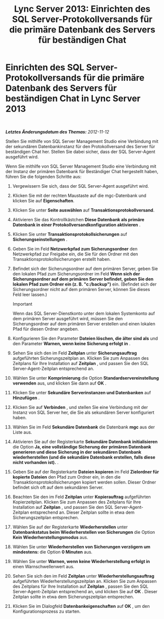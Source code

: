 ﻿---
title: 'Lync Server 2013: Einrichten des SQL Server-Protokollversands für die primäre Datenbank des Servers für beständigen Chat'
TOCTitle: Einrichten des SQL Server-Protokollversands für die primäre Datenbank des Servers für beständigen Chat
ms:assetid: 088ea1c2-d592-4a11-b3b8-f1e2f8beae93
ms:mtpsurl: https://technet.microsoft.com/de-de/library/JJ204653(v=OCS.15)
ms:contentKeyID: 49293095
ms.date: 05/19/2016
mtps_version: v=OCS.15
ms.translationtype: HT
---

# Einrichten des SQL Server-Protokollversands für die primäre Datenbank des Servers für beständigen Chat in Lync Server 2013

 

_**Letztes Änderungsdatum des Themas:** 2012-11-12_

Stellen Sie mithilfe von SQL Server Management Studio eine Verbindung mit der sekundären Datenbankinstanz für den Protokollversand des Server für beständigen Chat her. Stellen Sie dabei sicher, dass der SQL Server-Agent ausgeführt wird.

Wenn Sie mithilfe von SQL Server Management Studio eine Verbindung mit der Instanz der primären Datenbank für Beständiger Chat hergestellt haben, führen Sie die folgenden Schritte aus:

1.  Vergewissern Sie sich, dass der SQL Server-Agent ausgeführt wird.

2.  Klicken Sie mit der rechten Maustaste auf die mgc-Datenbank und klicken Sie auf **Eigenschaften**.

3.  Klicken Sie unter **Seite auswählen** auf **Transaktionsprotokollversand**.

4.  Aktivieren Sie das Kontrollkästchen **Diese Datenbank als primäre Datenbank in einer Protokollversandkonfiguration aktivieren** .

5.  Klicken Sie unter **Transaktionsprotokollsicherungen** auf **Sicherungseinstellungen** .

6.  Geben Sie im Feld **Netzwerkpfad zum Sicherungsordner** den Netzwerkpfad zur Freigabe ein, die Sie für den Ordner mit den Transaktionsprotokollsicherungen erstellt haben.

7.  Befindet sich der Sicherungsordner auf dem primären Server, geben Sie den lokalen Pfad zum Sicherungsordner im Feld **Wenn sich der Sicherungsordner auf dem primären Server befindet, geben Sie den lokalen Pfad zum Ordner ein (z. B. "c:/backup")** ein. (Befindet sich der Sicherungsordner nicht auf dem primären Server, können Sie dieses Feld leer lassen.)
    

    > [!IMPORTANT]
    > Wenn das SQL Server-Dienstkonto unter dem lokalen Systemkonto auf dem primären Server ausgeführt wird, müssen Sie den Sicherungsordner auf dem primären Server erstellen und einen lokalen Pfad für diesen Ordner angeben.



8.  Konfigurieren Sie den Parameter **Dateien löschen, die älter sind als** und den Parameter **Warnen, wenn keine Sicherung erfolgt in** .

9.  Sehen Sie sich den im Feld **Zeitplan** unter **Sicherungsauftrag** aufgeführten Sicherungszeitplan an. Klicken Sie zum Anpassen des Zeitplans für Ihre Installation auf **Zeitplan** , und passen Sie den SQL Server-Agent-Zeitplan entsprechend an.

10. Wählen Sie unter **Komprimierung** die Option **Standardservereinstellung verwenden** aus, und klicken Sie dann auf **OK** .

11. Klicken Sie unter **Sekundäre Serverinstanzen und Datenbanken** auf **Hinzufügen** .

12. Klicken Sie auf **Verbinden** , und stellen Sie eine Verbindung mit der Instanz von SQL Server her, die Sie als sekundären Server konfiguriert haben.

13. Wählen Sie im Feld **Sekundäre Datenbank** die Datenbank **mgc** aus der Liste aus.

14. Aktivieren Sie auf der Registerkarte **Sekundäre Datenbank initialisieren** die Option **Ja, eine vollständige Sicherung der primären Datenbank generieren und diese Sicherung in der sekundären Datenbank wiederherstellen (und die sekundäre Datenbank erstellen, falls diese nicht vorhanden ist).** .

15. Geben Sie auf der Registerkarte **Dateien kopieren** im Feld **Zielordner für kopierte Dateien** den Pfad zum Ordner ein, in den die Transaktionsprotokollsicherungen kopiert werden sollen. Dieser Ordner befindet sich oft auf dem sekundären Server.

16. Beachten Sie den im Feld **Zeitplan** unter **Kopierauftrag** aufgeführten Kopierzeitplan. Klicken Sie zum Anpassen des Zeitplans für Ihre Installation auf **Zeitplan** , und passen Sie den SQL Server-Agent-Zeitplan entsprechend an. Dieser Zeitplan sollte in etwa dem Sicherungszeitplan entsprechen.

17. Wählen Sie auf der Registerkarte **Wiederherstellen** unter **Datenbankstatus beim Wiederherstellen von Sicherungen** die Option **Kein Wiederherstellungsmodus** aus.

18. Wählen Sie unter **Wiederherstellen von Sicherungen verzögern um mindestens:** die Option **0 Minuten** aus.

19. Wählen Sie unter **Warnen, wenn keine Wiederherstellung erfolgt in** einen Warnschwellenwert aus.

20. Sehen Sie sich den im Feld **Zeitplan** unter **Wiederherstellungsauftrag** aufgeführten Wiederherstellungszeitplan an. Klicken Sie zum Anpassen des Zeitplans für Ihre Installation auf **Zeitplan** , passen Sie den SQL Server-Agent-Zeitplan entsprechend an, und klicken Sie auf **OK** . Dieser Zeitplan sollte in etwa dem Sicherungszeitplan entsprechen.

21. Klicken Sie im Dialogfeld **Datenbankeigenschaften** auf **OK** , um den Konfigurationsprozess zu starten.

